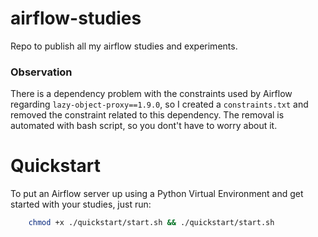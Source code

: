 # airflow-studies
Repo to publish all my airflow studies and experiments.

### Observation
There is a dependency problem with the constraints used by Airflow regarding `lazy-object-proxy==1.9.0`, so I created a `constraints.txt` and removed the constraint related to this dependency. The removal is automated with bash script, so you dont't have to worry about it.

# Quickstart
To put an Airflow server up using a Python Virtual Environment and get started with your studies, just run:

```sh
	chmod +x ./quickstart/start.sh && ./quickstart/start.sh
```
